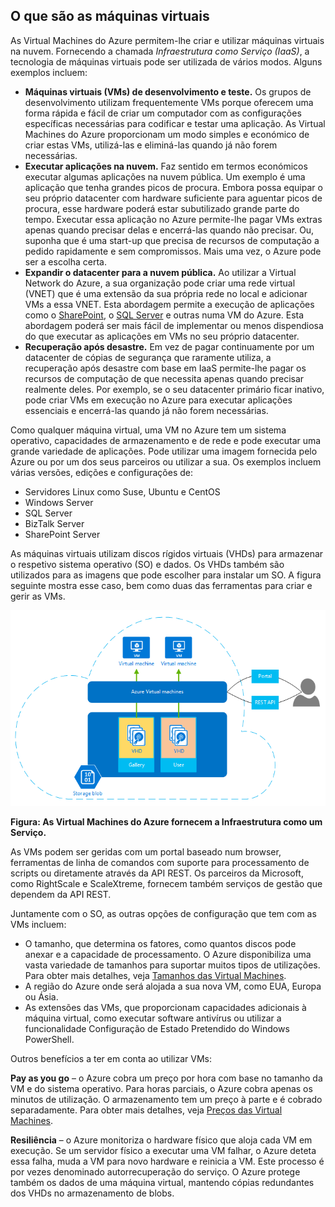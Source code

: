 <a name="tellmevm"></a>
## O que são as máquinas virtuais

As Virtual Machines do Azure permitem-lhe criar e utilizar máquinas virtuais na nuvem. Fornecendo a chamada *Infraestrutura como Serviço (IaaS)*, a tecnologia de máquinas virtuais pode ser utilizada de vários modos. Alguns exemplos incluem:

- **Máquinas virtuais (VMs) de desenvolvimento e teste.** Os grupos de desenvolvimento utilizam frequentemente VMs porque oferecem uma forma rápida e fácil de criar um computador com as configurações específicas necessárias para codificar e testar uma aplicação. As Virtual Machines do Azure proporcionam um modo simples e económico de criar estas VMs, utilizá-las e eliminá-las quando já não forem necessárias.
- **Executar aplicações na nuvem.** Faz sentido em termos económicos executar algumas aplicações na nuvem pública. Um exemplo é uma aplicação que tenha grandes picos de procura. Embora possa equipar o seu próprio datacenter com hardware suficiente para aguentar picos de procura, esse hardware poderá estar subutilizado grande parte do tempo. Executar essa aplicação no Azure permite-lhe pagar VMs extras apenas quando precisar delas e encerrá-las quando não precisar. Ou, suponha que é uma start-up que precisa de recursos de computação a pedido rapidamente e sem compromissos. Mais uma vez, o Azure pode ser a escolha certa.
- **Expandir o datacenter para a nuvem pública.** Ao utilizar a Virtual Network do Azure, a sua organização pode criar uma rede virtual (VNET) que é uma extensão da sua própria rede no local e adicionar VMs a essa VNET. Esta abordagem permite a execução de aplicações como o [SharePoint](../articles/virtual-machines/virtual-machines-windows-sharepoint-farm.md), o [SQL Server](../articles/virtual-machines/virtual-machines-windows-sql-server-iaas-overview.md) e outras numa VM do Azure. Esta abordagem poderá ser mais fácil de implementar ou menos dispendiosa do que executar as aplicações em VMs no seu próprio datacenter.   
- **Recuperação após desastre.** Em vez de pagar continuamente por um datacenter de cópias de segurança que raramente utiliza, a recuperação após desastre com base em IaaS permite-lhe pagar os recursos de computação de que necessita apenas quando precisar realmente deles.  Por exemplo, se o seu datacenter primário ficar inativo, pode criar VMs em execução no Azure para executar aplicações essenciais e encerrá-las quando já não forem necessárias.

Como qualquer máquina virtual, uma VM no Azure tem um sistema operativo, capacidades de armazenamento e de rede e pode executar uma grande variedade de aplicações. Pode utilizar uma imagem fornecida pelo Azure ou por um dos seus parceiros ou utilizar a sua. Os exemplos incluem várias versões, edições e configurações de:
 
- Servidores Linux como Suse, Ubuntu e CentOS
- Windows Server 
- SQL Server
- BizTalk Server 
- SharePoint Server

As máquinas virtuais utilizam discos rígidos virtuais (VHDs) para armazenar o respetivo sistema operativo (SO) e dados. Os VHDs também são utilizados para as imagens que pode escolher para instalar um SO. A figura seguinte mostra esse caso, bem como duas das ferramentas para criar e gerir as VMs.

<a name="fig_createvms"></a>
![vm_diagram](./media/virtual-machines-choose-me-content/diagram.png)

**Figura: As Virtual Machines do Azure fornecem a Infraestrutura como um Serviço.**

As VMs podem ser geridas com um portal baseado num browser, ferramentas de linha de comandos com suporte para processamento de scripts ou diretamente através da API REST. Os parceiros da Microsoft, como RightScale e ScaleXtreme, fornecem também serviços de gestão que dependem da API REST. 

Juntamente com o SO, as outras opções de configuração que tem com as VMs incluem:

- O tamanho, que determina os fatores, como quantos discos pode anexar e a capacidade de processamento. O Azure disponibiliza uma vasta variedade de tamanhos para suportar muitos tipos de utilizações. Para obter mais detalhes, veja [Tamanhos das Virtual Machines](../articles/virtual-machines/virtual-machines-linux-sizes.md).  
- A região do Azure onde será alojada a sua nova VM, como EUA, Europa ou Ásia. 
- As extensões das VMs, que proporcionam capacidades adicionais à máquina virtual, como executar software antivírus ou utilizar a funcionalidade Configuração de Estado Pretendido do Windows PowerShell.

Outros benefícios a ter em conta ao utilizar VMs:

**Pay as you go** – o Azure cobra um preço por hora com base no tamanho da VM e do sistema operativo. Para horas parciais, o Azure cobra apenas os minutos de utilização. O armazenamento tem um preço à parte e é cobrado separadamente. Para obter mais detalhes, veja [Preços das Virtual Machines](https://azure.microsoft.com/pricing/details/virtual-machines/).

**Resiliência** – o Azure monitoriza o hardware físico que aloja cada VM em execução. Se um servidor físico a executar uma VM falhar, o Azure deteta essa falha, muda a VM para novo hardware e reinicia a VM. Este processo é por vezes denominado autorrecuperação do serviço. O Azure protege também os dados de uma máquina virtual, mantendo cópias redundantes dos VHDs no armazenamento de blobs. 






<!--HONumber=Jun16_HO2-->


